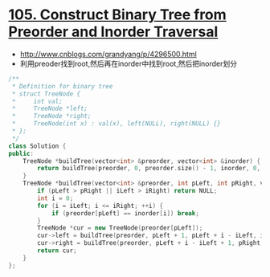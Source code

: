 # [105. Construct Binary Tree from Preorder and Inorder Traversal](https://leetcode.com/problems/construct-binary-tree-from-preorder-and-inorder-traversal/?tab=Solutions)
*  http://www.cnblogs.com/grandyang/p/4296500.html
* 利用preoder找到root,然后再在inorder中找到root,然后把inorder划分

```C++
/**
 * Definition for binary tree
 * struct TreeNode {
 *     int val;
 *     TreeNode *left;
 *     TreeNode *right;
 *     TreeNode(int x) : val(x), left(NULL), right(NULL) {}
 * };
 */
class Solution {
public:
    TreeNode *buildTree(vector<int> &preorder, vector<int> &inorder) {
        return buildTree(preorder, 0, preorder.size() - 1, inorder, 0, inorder.size() - 1);
    }
    TreeNode *buildTree(vector<int> &preorder, int pLeft, int pRight, vector<int> &inorder, int iLeft, int iRight) {
        if (pLeft > pRight || iLeft > iRight) return NULL;
        int i = 0;
        for (i = iLeft; i <= iRight; ++i) {
            if (preorder[pLeft] == inorder[i]) break;
        }
        TreeNode *cur = new TreeNode(preorder[pLeft]);
        cur->left = buildTree(preorder, pLeft + 1, pLeft + i - iLeft, inorder, iLeft, i - 1);
        cur->right = buildTree(preorder, pLeft + i - iLeft + 1, pRight, inorder, i + 1, iRight);
        return cur;
    }
};
```
